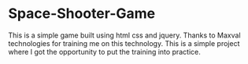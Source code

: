 # Space-Shooter-Game
This is a simple game built using html css and jquery. Thanks to Maxval technologies for training me on this technology. This is a simple project where I got the opportunity to put the training into practice.
